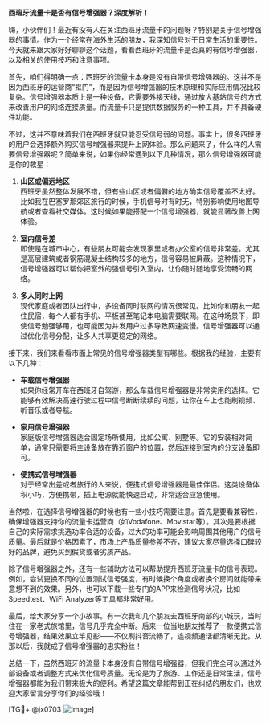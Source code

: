 **西班牙流量卡是否有信号增强器？深度解析！**

嗨，小伙伴们！最近有没有人在关注西班牙流量卡的问题呀？特别是关于信号增强器的事情。作为一个经常在海外生活的朋友，我深知信号对于日常生活的重要性。今天就来跟大家好好聊聊这个话题，看看西班牙的流量卡是否真的有信号增强器，以及相关的使用技巧和注意事项。

首先，咱们得明确一点：西班牙的流量卡本身是没有自带信号增强器的。这并不是因为西班牙的运营商“抠门”，而是因为信号增强器的技术原理和实际应用情况比较复杂。信号增强器本质上是一种设备，它需要外接天线，通过放大基站信号的方式来改善用户的网络连接质量。而流量卡只是提供数据服务的一种工具，并不具备硬件功能。

不过，这并不意味着我们在西班牙就只能忍受信号弱的问题。事实上，很多西班牙的用户会选择额外购买信号增强器来提升上网体验。那么问题来了，什么样的人需要信号增强器呢？简单来说，如果你经常遇到以下几种情况，那么信号增强器可能是你的救星：

1. **山区或偏远地区**  
   西班牙虽然整体发展不错，但有些山区或者偏僻的地方确实信号覆盖不太好。比如我在巴塞罗那郊区旅行的时候，手机信号时有时无，特别影响使用地图导航或者查看社交媒体。这时候如果能搭配一个信号增强器，就能显著改善上网体验。

2. **室内信号差**  
   即使是在城市中心，有些朋友可能会发现家里或者办公室的信号非常差。尤其是高层建筑或者钢筋混凝土结构较多的地方，信号容易被屏蔽。这种情况下，信号增强器可以帮你把室外的强信号引入室内，让你随时随地享受流畅的网络。

3. **多人同时上网**  
   现代家庭或者团队出行中，多设备同时联网的情况很常见。比如你和朋友一起住民宿，每个人都有手机、平板甚至笔记本电脑需要联网。在这种场景下，即使信号勉强够用，也可能因为并发用户过多导致网速变慢。信号增强器可以通过优化信号分配，让多人共享更稳定的网络。

接下来，我们来看看市面上常见的信号增强器类型有哪些。根据我的经验，主要有以下几种：

- **车载信号增强器**  
  如果你经常开车在西班牙自驾游，那么车载信号增强器是非常实用的选择。它能够有效解决高速行驶过程中信号断断续续的问题，让你在车上也能刷视频、听音乐或者导航。

- **家用信号增强器**  
  家庭版信号增强器适合固定场所使用，比如公寓、别墅等。它的安装相对简单，通常只需要将主设备放在靠近窗户的位置，然后连接到室内的分支设备即可。

- **便携式信号增强器**  
  对于经常出差或者旅行的人来说，便携式信号增强器是最佳伴侣。这类设备体积小巧，方便携带，插上电源就能快速启动，非常适合应急使用。

当然啦，在选择信号增强器的时候也有一些小技巧需要注意。首先是要看兼容性，确保增强器支持你的流量卡运营商（如Vodafone、Movistar等）。其次是要根据自己的实际需求挑选功率合适的设备，过大的功率可能会影响周围其他用户的信号质量。最后就是价格因素了，市场上产品质量参差不齐，建议大家尽量选择口碑较好的品牌，避免买到假货或者劣质产品。

除了信号增强器之外，还有一些辅助方法可以帮助提升西班牙流量卡的信号表现。例如，尝试更换不同的位置测试信号强度，有时候换个角度或者换个房间就能带来意想不到的效果。另外，也可以下载一些专门的APP来检测信号状况，比如Speedtest、WiFi Analyzer等工具都非常好用。

最后，给大家分享一个小故事。有一次我和几个朋友去西班牙南部的小城玩，当时住在一家老式旅馆里，信号几乎完全中断。后来一位当地朋友推荐了一款便携式信号增强器，结果效果立竿见影——不仅刷抖音流畅了，连视频通话都清晰无比。从那以后，我就成了信号增强器的忠实粉丝！

总结一下，虽然西班牙的流量卡本身没有自带信号增强器，但我们完全可以通过外部设备或者调整方式来优化信号质量。无论是为了旅游、工作还是日常生活，信号增强器都能为我们带来极大的便利。希望这篇文章能帮到正在纠结的朋友们，也欢迎大家留言分享你们的经验哦！

[TG💪+ @jx0703 ![Image](https://github.com/user-attachments/assets/dbca1d08-cadb-493c-b0ec-ad6f7a83f270)]